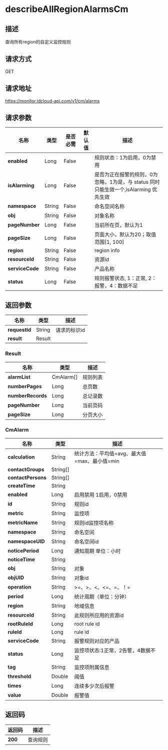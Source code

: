 # describeAllRegionAlarmsCm


## 描述
查询所有region的自定义监控规则

## 请求方式
GET

## 请求地址
https://monitor.jdcloud-api.com/v1/cm/alarms


## 请求参数
|名称|类型|是否必需|默认值|描述|
|---|---|---|---|---|
|**enabled**|Long|False| |规则状态：1为启用，0为禁用|
|**isAlarming**|Long|False| |是否为正在报警的规则，0为忽略，1为是，与 status 同时只能生效一个,isAlarming 优先生效|
|**namespace**|String|False| |命名空间名称|
|**obj**|String|False| |对象名称|
|**pageNumber**|Long|False| |当前所在页，默认为1|
|**pageSize**|Long|False| |页面大小，默认为20；取值范围[1, 100]|
|**region**|String|False| |region info|
|**resourceId**|String|False| |资源Id|
|**serviceCode**|String|False| |产品名称|
|**status**|Long|False| |规则报警状态, 1：正常, 2：报警，4：数据不足|


## 返回参数
|名称|类型|描述|
|---|---|---|
|**requestId**|String|请求的标识id|
|**result**|Result| |

### Result
|名称|类型|描述|
|---|---|---|
|**alarmList**|CmAlarm[]|规则列表|
|**numberPages**|Long|总页数|
|**numberRecords**|Long|总记录数|
|**pageNumber**|Long|当前页码|
|**pageSize**|Long|分页大小|
### CmAlarm
|名称|类型|描述|
|---|---|---|
|**calculation**|String|统计方法：平均值=avg、最大值=max、最小值=min|
|**contactGroups**|String[]| |
|**contactPersons**|String[]| |
|**createTime**|String| |
|**enabled**|Long|启用禁用 1启用，0禁用|
|**id**|String|规则id|
|**metric**|String|监控项|
|**metricName**|String|规则id监控项名称|
|**namespace**|String|命名空间|
|**namespaceUID**|String|命名空间id|
|**noticePeriod**|Long|通知周期 单位：小时|
|**noticeTime**|String| |
|**obj**|String|对象|
|**objUID**|String|对象id|
|**operation**|String|>=、>、<、<=、=、！=|
|**period**|Long|统计周期（单位：分钟）|
|**region**|String|地域信息|
|**resourceId**|String|此规则所应用的资源id|
|**rootRuleId**|Long|root rule id|
|**ruleId**|Long|rule id|
|**serviceCode**|String|报警规则对应的产品|
|**status**|Long|监控项状态:1正常，2告警，4数据不足|
|**tag**|String|监控项附属信息|
|**threshold**|Double|阈值|
|**times**|Long|连续多少次后报警|
|**value**|Double|报警值|

## 返回码
|返回码|描述|
|---|---|
|**200**|查询规则|
